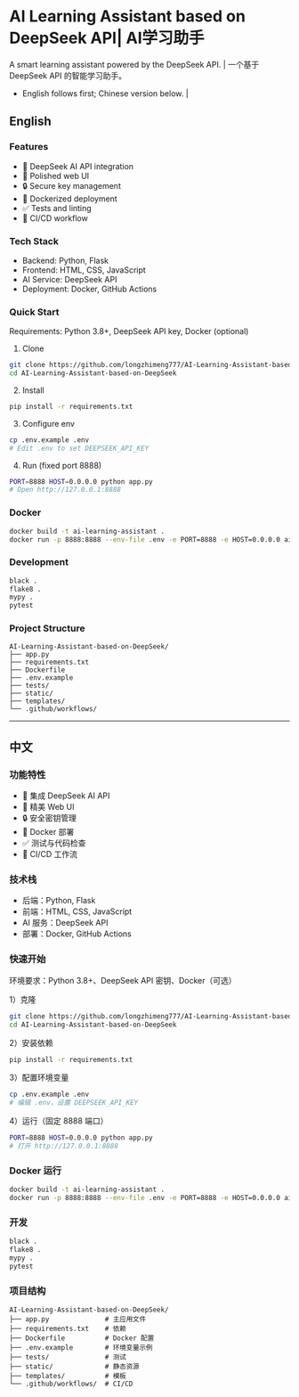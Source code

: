 # AI Learning Assistant based on DeepSeek API| AI学习助手

A smart learning assistant powered by the DeepSeek API. | 一个基于 DeepSeek API 的智能学习助手。

- English follows first; Chinese version below. | 



## English

### Features
- 🤖 DeepSeek AI API integration
- 🎨 Polished web UI
- 🔒 Secure key management
- 🐳 Dockerized deployment
- ✅ Tests and linting
- 🔄 CI/CD workflow

### Tech Stack
- Backend: Python, Flask
- Frontend: HTML, CSS, JavaScript
- AI Service: DeepSeek API
- Deployment: Docker, GitHub Actions

### Quick Start
Requirements: Python 3.8+, DeepSeek API key, Docker (optional)

1) Clone
```bash
git clone https://github.com/longzhimeng777/AI-Learning-Assistant-based-on-DeepSeek.git
cd AI-Learning-Assistant-based-on-DeepSeek
```
2) Install
```bash
pip install -r requirements.txt
```
3) Configure env
```bash
cp .env.example .env
# Edit .env to set DEEPSEEK_API_KEY
```
4) Run (fixed port 8888)
```bash
PORT=8888 HOST=0.0.0.0 python app.py
# Open http://127.0.0.1:8888
```

### Docker
```bash
docker build -t ai-learning-assistant .
docker run -p 8888:8888 --env-file .env -e PORT=8888 -e HOST=0.0.0.0 ai-learning-assistant
```

### Development
```bash
black .
flake8 .
mypy .
pytest
```

### Project Structure
```
AI-Learning-Assistant-based-on-DeepSeek/
├── app.py
├── requirements.txt
├── Dockerfile
├── .env.example
├── tests/
├── static/
├── templates/
└── .github/workflows/
```

---

## 中文

### 功能特性
- 🤖 集成 DeepSeek AI API
- 🎨 精美 Web UI
- 🔒 安全密钥管理
- 🐳 Docker 部署
- ✅ 测试与代码检查
- 🔄 CI/CD 工作流

### 技术栈
- 后端：Python, Flask
- 前端：HTML, CSS, JavaScript
- AI 服务：DeepSeek API
- 部署：Docker, GitHub Actions

### 快速开始
环境要求：Python 3.8+、DeepSeek API 密钥、Docker（可选）

1）克隆
```bash
git clone https://github.com/longzhimeng777/AI-Learning-Assistant-based-on-DeepSeek.git
cd AI-Learning-Assistant-based-on-DeepSeek
```
2）安装依赖
```bash
pip install -r requirements.txt
```
3）配置环境变量
```bash
cp .env.example .env
# 编辑 .env，设置 DEEPSEEK_API_KEY
```
4）运行（固定 8888 端口）
```bash
PORT=8888 HOST=0.0.0.0 python app.py
# 打开 http://127.0.0.1:8888
```

### Docker 运行
```bash
docker build -t ai-learning-assistant .
docker run -p 8888:8888 --env-file .env -e PORT=8888 -e HOST=0.0.0.0 ai-learning-assistant
```

### 开发
```bash
black .
flake8 .
mypy .
pytest
```

### 项目结构
```
AI-Learning-Assistant-based-on-DeepSeek/
├── app.py              # 主应用文件
├── requirements.txt    # 依赖
├── Dockerfile          # Docker 配置
├── .env.example        # 环境变量示例
├── tests/              # 测试
├── static/             # 静态资源
├── templates/          # 模板
└── .github/workflows/  # CI/CD
```